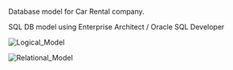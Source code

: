 Database model for Car Rental company.


SQL DB model using Enterprise Architect / Oracle SQL Developer


![Logical_Model](https://user-images.githubusercontent.com/47738680/146238997-261f4335-5614-4854-8ef0-cd841e0f9015.png)

![Relational_Model](https://user-images.githubusercontent.com/47738680/146239010-3d0d9c7d-c61c-46a9-93f1-8cdf1165fdb2.png)
